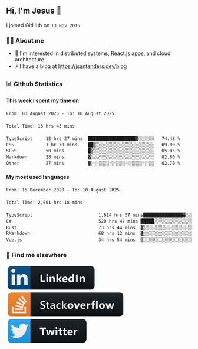 ## Hi, I'm Jesus 👋

I joined GitHub on `13 Nov 2015`.

<!-- Talking about you -->

### 👨‍💻 About me

- 👦 I'm interested in distributed systems, React.js apps, and cloud architecture.
- ⚡️ I have a blog at <https://jsantanders.dev/blog>

### 📊 Github Statistics

#### This week I spent my time on

<!--START_SECTION:weekly-->

```txt
From: 03 August 2025 - To: 10 August 2025

Total Time: 16 hrs 43 mins

TypeScript     12 hrs 27 mins  ██████████████████▓░░░░░░   74.48 %
CSS            1 hr 30 mins    ██▒░░░░░░░░░░░░░░░░░░░░░░   09.00 %
SCSS           50 mins         █▒░░░░░░░░░░░░░░░░░░░░░░░   05.05 %
Markdown       28 mins         ▓░░░░░░░░░░░░░░░░░░░░░░░░   02.80 %
Other          27 mins         ▓░░░░░░░░░░░░░░░░░░░░░░░░   02.70 %
```

<!--END_SECTION:weekly-->

#### My most used languages

<!--START_SECTION:alltime-->

```txt
From: 15 December 2020 - To: 10 August 2025

Total Time: 2,601 hrs 18 mins

TypeScript                         1,614 hrs 57 mins███████████████▓░░░░░░░░░   62.08 %
C#                                 520 hrs 47 mins █████░░░░░░░░░░░░░░░░░░░░   20.02 %
Rust                               73 hrs 44 mins  ▓░░░░░░░░░░░░░░░░░░░░░░░░   02.84 %
RMarkdown                          68 hrs 12 mins  ▓░░░░░░░░░░░░░░░░░░░░░░░░   02.62 %
Vue.js                             34 hrs 54 mins  ▒░░░░░░░░░░░░░░░░░░░░░░░░   01.34 %
```

<!--END_SECTION:alltime-->

### 📢 Find me elsewhere

<p>
  <a target="_blank" href="https://linkedin.com/in/jsantanders">
    <img src="https://github.com/jsantanders/jsantanders/blob/master/img/linkedin.svg" alt="LinkedIn" style="vertical-align:top; margin:4px">
  </a>
  
  <a target="_blank" href="https://stackoverflow.com/users/7318331/jesus-santander">
    <img src="https://github.com/jsantanders/jsantanders/blob/master/img/stackoverflow.svg" alt="StackOverflow" style="vertical-align:top; margin:4px">
  </a>
  
  <a target="_blank" href="http://twitter.com/jsantanders">
    <img src="https://github.com/jsantanders/jsantanders/blob/master/img/twitter.svg" alt="Twitter" style="vertical-align:top; margin:4px">
  </a>
</p>
